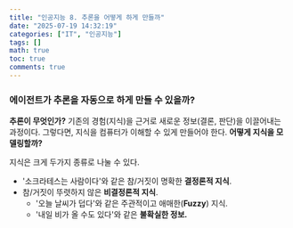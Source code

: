 ```yaml
---
title: "인공지능 8. 추론을 어떻게 하게 만들까"
date: "2025-07-19 14:32:19"
categories: ["IT", "인공지능"]
tags: []
math: true
toc: true
comments: true
---
```


### 에이전트가 추론을 자동으로 하게 만들 수 있을까?
**추론이 무엇인가?** 기존의 경험(지식)을 근거로 새로운 정보(결론, 판단)을 이끌어내는 과정이다. 그렇다면, 지식을 컴퓨터가 이해할 수 있게 만들어야 한다. **어떻게 지식을 모델링할까?**

지식은 크게 두가지 종류로 나눌 수 있다. 
- '소크라테스는 사람이다'와 같은 참/거짓이 명확한 **결정론적 지식**.
- 참/거짓이 뚜렷하지 않은 **비결정론적 지식**.
	- '오늘 날씨가 덥다'와 같은 주관적이고 애매한(**Fuzzy**) 지식.
	- '내일 비가 올 수도 있다'와 같은 **불확실한 정보.**
